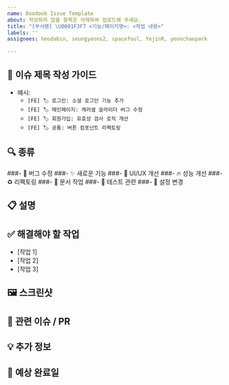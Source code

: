 ```yaml
---
name: Doodook Issue Template
about: 작성하지 않을 항목은 삭제하여 업로드해 주세요.
title: "[부서명] \U0001F3F7️ <기능/페이지명>: <작업 내용>"
labels: ''
assignees: heodabin, seungyeons2, spacefoul, YejinR, yeonchaepark

---
```


## 📝 이슈 제목 작성 가이드
<!-- 아래 가이드를 참고하여 제목을 작성해주세요. 작성 후 이 부분은 삭제하셔도 됩니다. -->
- 예시:
  - `[FE] 🏷️ 로그인: 소셜 로그인 기능 추가`
  - `[FE] 🏷️ 메인페이지: 캐러셀 슬라이더 버그 수정`
  - `[FE] 🏷️ 회원가입: 유효성 검사 로직 개선`
  - `[FE] 🏷️ 공통: 버튼 컴포넌트 리팩토링`

## 🔍 종류
<!-- 해당하는 이슈 종류만을 남겨 주세요. -->
###- 🐛 버그 수정
###- ✨ 새로운 기능
###- 🎨 UI/UX 개선
###- 🔥 성능 개선
###- ♻️ 리팩토링
###- 📝 문서 작업
###- 🧪 테스트 관련
###- 🔧 설정 변경

## 📋 설명
<!-- 이슈에 대한 상세 설명을 작성해주세요. -->


## ✅ 해결해야 할 작업
<!-- 이슈 해결을 위해 수행해야 할 작업 목록을 작성해주세요. -->
- [작업 1]
- [작업 2]
- [작업 3]

## 🖼️ 스크린샷
<!-- 관련 스크린샷이나 디자인 파일이 있다면 첨부해주세요. -->


## 🔗 관련 이슈 / PR
<!-- 관련된 이슈나 PR이 있다면 링크해주세요. -->


## 💡 추가 정보
<!-- 그 외 참고할 만한 정보가 있다면 작성해주세요. -->


## 📅 예상 완료일
<!-- 작업 완료 예상일을 작성해주세요. -->
